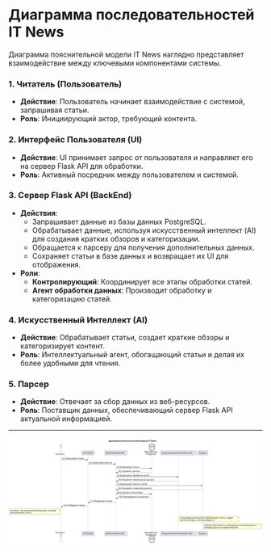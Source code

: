 # Диаграмма последовательностей IT News

Диаграмма пояснительной модели IT News наглядно представляет взаимодействие между ключевыми компонентами системы.

### **1. Читатель (Пользователь)**
- **Действие**: Пользователь начинает взаимодействие с системой, запрашивая статьи.
- **Роль**: Инициирующий актор, требующий контента.

### **2. Интерфейс Пользователя (UI)**
- **Действие**: UI принимает запрос от пользователя и направляет его на сервер Flask API для обработки.
- **Роль**: Активный посредник между пользователем и системой.

### **3. Сервер Flask API (BackEnd)**
- **Действия**:
  - Запрашивает данные из базы данных PostgreSQL.
  - Обрабатывает данные, используя искусственный интеллект (AI) для создания кратких обзоров и категоризации.
  - Обращается к парсеру для получения дополнительных данных.
  - Сохраняет статьи в базе данных и возвращает их UI для отображения.
- **Роли**:
  - **Контролирующий**: Координирует все этапы обработки статей.
  - **Агент обработки данных**: Производит обработку и категоризацию статей.

### **4. Искусственный Интеллект (AI)**
- **Действие**: Обрабатывает статьи, создает краткие обзоры и категоризирует контент.
- **Роль**: Интеллектуальный агент, обогащающий статьи и делая их более удобными для чтения.

### **5. Парсер**
- **Действие**: Отвечает за сбор данных из веб-ресурсов.
- **Роль**: Поставщик данных, обеспечивающий сервер Flask API актуальной информацией.

----

![Пояснительной Модели IT News](ExplanatoryModel.svg)
